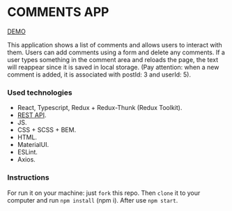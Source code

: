 # COMMENTS APP
[DEMO](https://andriimelnyq.github.io/comments-app/)

This application shows a list of comments and allows users to interact with them. Users can add comments using a form and delete any comments. If a user types something in the comment area and reloads the page, the text will reappear since it is saved in local storage.
(Pay attention: when a new comment is added, it is associated with postId: 3 and userId: 5).

### Used technologies
- React, Typescript, Redux + Redux-Thunk (Redux Toolkit).
- [REST API](https://dummyjson.com/docs/comments).
- JS.
- CSS + SCSS + BEM.
- HTML.
- MaterialUI.
- ESLint.
- Axios.

### Instructions
For run it on your machine: just `fork` this repo. Then `clone` it to your computer and run `npm install` (npm i). After use `npm start`.
